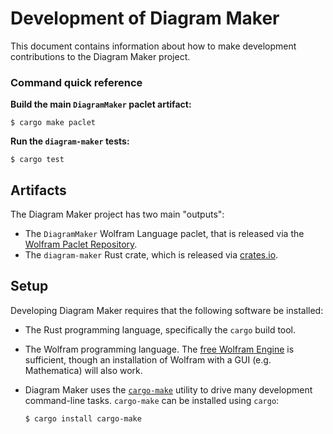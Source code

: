 # Development of Diagram Maker

This document contains information about how to make development contributions to the
Diagram Maker project.

### Command quick reference

**Build the main `DiagramMaker` paclet artifact:**

```shell
$ cargo make paclet
```

**Run the `diagram-maker` tests:**

```shell
$ cargo test
```

## Artifacts 

The Diagram Maker project has two main "outputs":

* The `DiagramMaker` Wolfram Language paclet, that is released via the [Wolfram Paclet
  Repository](https://resources.wolframcloud.com/PacletRepository).
* The `diagram-maker` Rust crate, which is released via [crates.io](https://crates.io).

## Setup

Developing Diagram Maker requires that the following software be installed:

* The Rust programming language, specifically the `cargo` build tool.
* The Wolfram programming language. The
  [free Wolfram Engine](https://www.wolfram.com/engine/) is sufficient, though an
  installation of Wolfram with a GUI (e.g. Mathematica) will also work.
* Diagram Maker uses the [`cargo-make`](https://crates.io/crates/cargo-make) utility to
  drive many development command-line tasks. `cargo-make` can be installed using `cargo`:

  ```shell
  $ cargo install cargo-make
  ```
